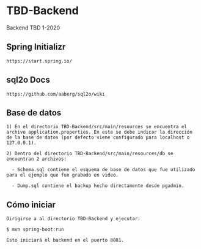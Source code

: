 # TBD-Backend
Backend TBD 1-2020

## Spring Initializr
```
https://start.spring.io/
```

## sql2o Docs
```
https://github.com/aaberg/sql2o/wiki
```

## Base de datos
```
1) En el directorio TBD-Backend/src/main/resources se encuentra el archivo application.properties. En este se debe indicar la dirección de la base de datos (por defecto viene configurado para localhost o 127.0.0.1).

2) Dentro del directorio TBD-Backend/src/main/resources/db se encuentran 2 archivos:

  - Schema.sql contiene el esquema de base de datos que fue utilizado para el ejemplo que fue grabado en video.

  - Dump.sql contiene el backup hecho directamente desde pgadmin.
```

## Cómo iniciar
```
Dirigirse a al directorio TBD-Backend y ejecutar:

$ mvn spring-boot:run

Esto iniciará el backend en el puerto 8081.
```

